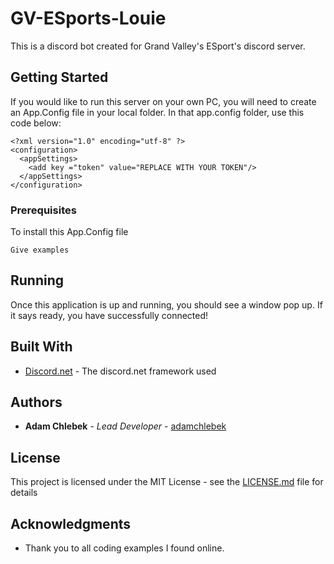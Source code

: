 # GV-ESports-Louie

This is a discord bot created for Grand Valley's ESport's discord server.

## Getting Started

If you would like to run this server on your own PC, you will need to create an App.Config file in your local folder. In that app.config folder, use this code below:

```
<?xml version="1.0" encoding="utf-8" ?>
<configuration>
  <appSettings>
    <add key ="token" value="REPLACE WITH YOUR TOKEN"/>
  </appSettings>
</configuration>
```

### Prerequisites

To install this App.Config file

```
Give examples
```

## Running

Once this application is up and running, you should see a window pop up. If it says ready, you have successfully connected!

## Built With

* [Discord.net](https://github.com/discord-net/Discord.Net) - The discord.net framework used

## Authors

* **Adam Chlebek** - *Lead Developer* - [adamchlebek](https://github.com/adamchlebek)

## License

This project is licensed under the MIT License - see the [LICENSE.md](LICENSE.md) file for details

## Acknowledgments

* Thank you to all coding examples I found online.
